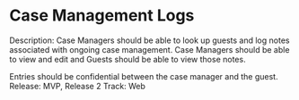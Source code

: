 # Case Management Logs

Description: Case Managers should be able to look up guests and log notes associated with ongoing case management. Case Managers should be able to view and edit and Guests should be able to view those notes.

Entries should be confidential between the case manager and the guest.
Release: MVP, Release 2
Track: Web
